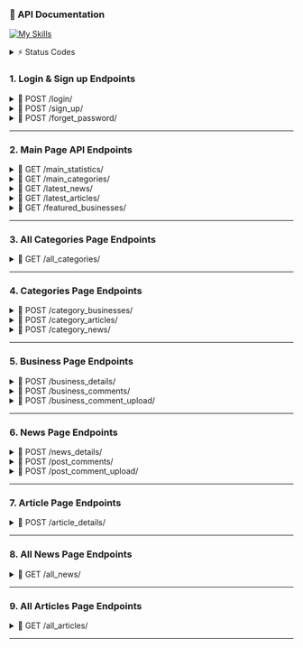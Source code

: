 ### 📖 API Documentation 

[![My Skills](https://skillicons.dev/icons?i=python,fastapi,docker)](https://skillicons.dev) 




<details>
<summary>⚡ Status Codes</summary> 

| Code | Meaning                  | Usage Example |
|------|--------------------------|---------------|
| 200  | **OK**                   | Successful GET, PUT, or POST request |
| 201  | **Created**              | Resource successfully created (e.g., after POST) |
| 202  | **Accepted**             | Request accepted for processing but not completed yet |
| 204  | **No Content**           | Request succeeded but no content to return (e.g., after DELETE) |
| 400  | **Bad Request**          | Invalid request payload or missing parameters |
| 401  | **Unauthorized**         | Missing or invalid authentication credentials |
| 403  | **Forbidden**            | Authenticated but not allowed to access the resource |
| 404  | **Not Found**            | Requested resource does not exist |
| 409  | **Conflict**             | Resource conflict (e.g., duplicate data) |
| 422  | **Unprocessable Entity** | Validation error in request data |
| 500  | **Internal Server Error**| Generic server-side error |
| 503  | **Service Unavailable**  | Server temporarily down or overloaded |
</details> 

### 1. Login & Sign up Endpoints 
<details>
<summary> 📌 POST /login/ </summary>

### Login Endpoint 
* User login page 

> Request body: 
```json
{
  "login": "fjuraev",
  "password": "Ewing0605"
}
```

> Response (200): 
```json
{
 "user_id": 233
 "user_name": "Firuz Juraev"
}
```
</details>




<details>
<summary> 📌 POST /sign_up/ </summary> 
  
### Sign up Endpoint   
* User sign up
  
> Request body: 
```json
{
  ""
  "login": "fjuraev",
  "password": "Ewing0605"
}
```

> Response (200): 
```json
{
 "message": "Successfully registered" 
}
```
</details>


<details>
<summary> 📌 POST /forget_password/ </summary> 

### Forget Password Endpoint  
* User forgot password

> Request body: 
```json
{
  ""
  "email": "example@gmail.com",
}
```

> Response (200): 
```json
{
 "message": "Email found & and sent" 
}
```
</details>

--- 


### 2. Main Page API Endpoints

<details>
<summary>📌 GET /main_statistics/</summary>
  
### Main Statistics Endpoint 
* Returns general statistics about the website: number of registered users, number of categories, number of registered businesses, etc. 

> Response (200): 
```json
{
  "n_users": 1250,
  "n_categories": 6,
  "n_businesses": 60,
  "n_articles": 20,
  "n_news": 45
}
```
</details>


<details>
<summary> 📌 GET /main_categories/ </summary>

### Categories Endpoint 
* Returns categories with some information: visa, restaurants, money transfers, etc. 

> Response (200): 
```json
{
  "1": {  "category_id": 1
          "category_name_en": "Visa",
          "category_name_uz": "Viza", 
          "category_description_en": "Visa applications, renewals, and immigration assistance",
       }
}
```
</details>


<details>
<summary> 📌 GET /latest_news/ </summary>

### Latest News Endpoint 
* Returns the latest posted news 

> Response (200): 
```json
{
  "1": {  "news_id": 23
          "news_title_en": "The rules for getting E-7 have changed",
          "news_title_uz": "E-7 olish qoidalari o'zgardi",
       }
}
```
</details>


<details>
<summary> 📌 GET /latest_articles/ </summary>

### Latest Articles Endpoint 
* Returns the latest posted articles 

> Response (200): 
```json
{
  "1": {  "article_id": 24
          "article_title_en": "How to open a bank account in Korea",
          "article_title_uz": "Qanday qilib bank hisob raqam ochish", 
       }
}
```
</details>


<details>
<summary> 📌 GET /featured_businesses/ </summary>

### Latest Articles Endpoint 
* Returns the latest posted articles 

> Response (200): 
```json
{
  "1": {  "article_id": 24
          "article_title_en": "How to open a bank account in Korea",
          "article_title_uz": "Qanday qilib bank hisob raqam ochish", 
       }
}
```
</details>

--- 


### 3. All Categories Page Endpoints 

<details>
<summary> 📌 GET /all_categories/ </summary>

### Categories Endpoint 
* Returns all categories with some information: visa, restaurants, money transfers, etc. 

> Response (200): 
```json
{
  "1": {  "category_id": 1
          "category_name_en": "Visa",
          "category_name_uz": "Viza", 
          "category_description_en": "Visa applications, renewals, and immigration assistance",
       }
}
```
</details>


--- 

### 4. Categories Page Endpoints 
<details>
<summary> 📌 POST /category_businesses/ </summary>

### Category Businesses Endpoint 
* Returns the list of registered businesses

> Request body: 
```json
{
  "category_id": 1 
}
```

> Response (200): 
```json
{
  "1": {  "business_id": 12
          "article_title_en": "How to open a bank account in Korea",
          "article_title_uz": "Qanday qilib bank hisob raqam ochish", 
       }
}
```
</details>



<details>
<summary> 📌 POST /category_articles/ </summary> 
  
### Category Articles Endpoint 
* Returns the list of articles related to the selected category 

> Request body: 
```json
{
  "category_id": 1 
}
```

> Response (200): 
```json
{
  "1": {  "business_id": 12
          "article_title_en": "How to open a bank account in Korea",
          "article_title_uz": "Qanday qilib bank hisob raqam ochish", 
       }
}
```
</details>


<details>
<summary> 📌 POST /category_news/ </summary> 
  
### Category News Endpoint 
* Returns the list of news related to the selected category 

> Request body: 
```json
{
  "category_id": 1 
}
```

> Response (200): 
```json
{
  "1": {  "business_id": 12
          "article_title_en": "How to open a bank account in Korea",
          "article_title_uz": "Qanday qilib bank hisob raqam ochish", 
       }
}
```
</details>

--- 


### 5. Business Page Endpoints 
<details>
<summary> 📌 POST /business_details/ </summary>

### Businesses Details Endpoint 
* Returns business's details 

> Request body: 
```json
{
  "business_id": 1 
}
```

> Response (200): 
```json
{
   "business_id": 12
   "article_title_en": "How to open a bank account in Korea",
   "article_title_uz": "Qanday qilib bank hisob raqam ochish",

   "services": ["visa xizmatlari", "trajima"] 
}
```
</details>



<details>
<summary> 📌 POST /business_comments/ </summary>

### Businesses Comments Endpoint 
* Returns business's comments  

> Request body: 
```json
{
  "business_id": 1 
}
```

> Response (200): 
```json
{
  "1": {  "comment_id": 12
          "comment_author_name": "Firuz Juraev",
          "comment_rating": 4.5, 
          "comment_date": "2025-08-12",
          "comment_content": "Norm company"
       }
}
```
</details>



<details>
<summary> 📌 POST /business_comment_upload/ </summary>

### Business Comment Upload Endpoint 
* Uploads a new comment for the business 

> Request body: 
```json
{
  "comment_upload_business_id": 1,
  "comment_upload_user_id": 23,
  "comment_upload_rating": 4,
  "comment_upload_content": "Telefonga javob bermas ekan" 
}
```

> Response (200): 
```json
{
   message: "Successfully uploaded!"
}
```
</details>

--- 


### 6. News Page Endpoints 
<details>
<summary> 📌 POST /news_details/ </summary>

### Businesses Details Endpoint 
* Returns business's details 

> Request body: 
```json
{
  "news_id": 1 
}
```

> Response (200): 
```json
{
   "news_id": 12, 
   "news_title_en": "How to open a bank account in Korea",
   "news_title_uz": "Qanday qilib bank hisob raqam ochish", 
}
```
</details>


<details>
<summary> 📌 POST /post_comments/ </summary>

### Post  Details Endpoint 
* Returns business's details 

> Request body: 
```json
{
  "post_id": 1 
}
```

> Response (200): 
```json
{
  "1": {  "comment_id": 12
          "comment_author_name": "Firuz Juraev",
          "comment_rating": 4.5, 
          "comment_date": "2025-08-12",
          "comment_content": "Norm news"
       }
}
```
</details>


<details>
<summary> 📌 POST /post_comment_upload/ </summary>

### Post Comment Upload Endpoint 
* Uploads a new comment for the post  

> Request body: 
```json
{
  "comment_upload_business_id": 1,
  "comment_upload_user_id": 23,
  "comment_upload_rating": 4,
  "comment_upload_content": "Telefonga javob bermas ekan" 
}
```

> Response (200): 
```json
{
   message: "Successfully uploaded!"
}
```
</details>

--- 



### 7. Article Page Endpoints 
<details>
<summary> 📌 POST /article_details/ </summary>

### Article Details Endpoint 
* Returns article's details 

> Request body: 
```json
{
  "article_id": 1 
}
```

> Response (200): 
```json
{
   "article_id": 12, 
   "news_title_en": "How to open a bank account in Korea",
   "news_title_uz": "Qanday qilib bank hisob raqam ochish", 
}
```
</details>

--- 


### 8. All News Page Endpoints 

<details>
<summary> 📌 GET /all_news/ </summary>

### All News Endpoint 
* Returns all news with some information 

> Response (200): 
```json
{
  "1": {  "category_id": 1
          "category_name_en": "Visa",
          "category_name_uz": "Viza", 
          "category_description_en": "Visa applications, renewals, and immigration assistance",
       }
}
```
</details>


---  


### 9. All Articles Page Endpoints 

<details>
<summary> 📌 GET /all_articles/ </summary>

### All Articles Endpoint 
* Returns all articles with some information

> Response (200): 
```json
{
  "1": {  "category_id": 1
          "category_name_en": "Visa",
          "category_name_uz": "Viza", 
          "category_description_en": "Visa applications, renewals, and immigration assistance",
       }
}
```
</details>


--- 

